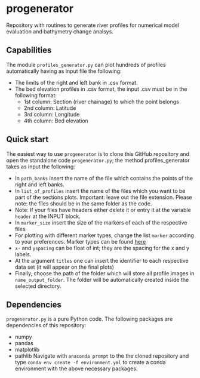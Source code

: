 # progenerator

Repository with routines to generate river profiles for numerical model evaluation and bathymetry change analsys.


## Capabilities

The module ``profiles_generator.py`` can plot hundreds of profiles automatically having as input file the following:
- The limits of the right and left bank in .csv format.
- The bed elevation profiles in .csv format, the input .csv must be in the following format:
	- 1st column: Section (river chainage) to which the point belongs
	- 2nd column: Latitude
	- 3rd column: Longitude
	- 4th column: Bed elevation


## Quick start

The easiest way to use ``progenerator`` is to clone this GitHub repository and open the standalone code ``progenerator.py``; the method profiles_generator takes as input the following:

- In ``path_banks`` insert the name of the file which contains the points of the right and left banks.
- In ``list_of_profiles`` insert the name of the files which you want to be part of the sections plots. Important: leave out
the file extension. Please note: the files should be in the same folder as the code.
- Note: If your files have headers either delete it or entry it at the variable ``header`` at the INPUT block.
- In ``marker_size`` insert the size of the markers of each of the respective files
- For plotting with different marker types, change the list ``marker`` according to your preferences. Marker types can be 
found [here](https://matplotlib.org/3.1.1/api/markers_api.html)
- ``x-`` and ``yspacing`` can be float of int; they are the spacing for the x and y labels.
- At the argument ``titles`` one can insert the identifier to each respective data set (it will appear on the final plots)
- Finally, choose the path of the folder which will store all profile images in ``name_output_folder``. The folder will be automatically
created inside the selected directory.

	
## Dependencies
``progenerator.py`` is a pure Python code. The following packages are dependencies of this repository:
- numpy
- pandas
- matplotlib
- pathlib
Navigate with ``anaconda prompt`` to the the cloned repository and type ``conda env create -f environment.yml`` to create a conda environment with the above necessary packages.


